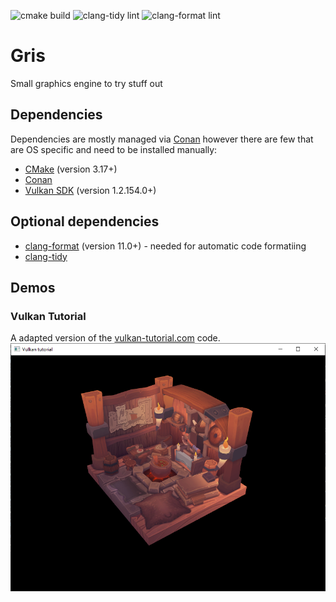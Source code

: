 ![cmake build](https://github.com/BartSiwek/Gris/workflows/cmake%20build/badge.svg?branch=master)
![clang-tidy lint](https://github.com/BartSiwek/Gris/workflows/clang-tidy%20lint/badge.svg?branch=master)
![clang-format lint](https://github.com/BartSiwek/Gris/workflows/clang-format%20lint/badge.svg?branch=master)

# Gris
Small graphics engine to try stuff out

## Dependencies
Dependencies are mostly managed via [Conan](https://conan.io/) however there are few that are OS specific and need to be installed manually:
* [CMake](https://cmake.org/) (version 3.17+)
* [Conan](https://conan.io/)
* [Vulkan SDK](https://www.lunarg.com/vulkan-sdk/) (version 1.2.154.0+)

## Optional dependencies
* [clang-format](https://clang.llvm.org/docs/ClangFormat.html) (version 11.0+) - needed for automatic code formatiing
* [clang-tidy](https://clang.llvm.org/extra/clang-tidy/)

## Demos

### Vulkan Tutorial
A adapted version of the [vulkan-tutorial.com](https://vulkan-tutorial.com/) code.
![Vulkan Tutorial Screenshot](demos/vulkan_tutorial/screenshot.png?raw=true)

